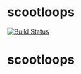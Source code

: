 # scootloops

[![Build Status](https://img.shields.io/npm/v/scootloops.svg)](https://www.npmjs.com/package/scootloops)
# scootloops
